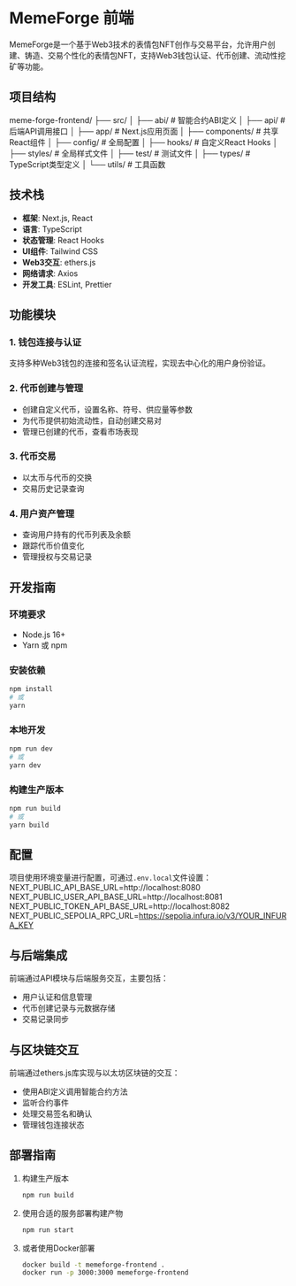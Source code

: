 # MemeForge 前端

MemeForge是一个基于Web3技术的表情包NFT创作与交易平台，允许用户创建、铸造、交易个性化的表情包NFT，支持Web3钱包认证、代币创建、流动性挖矿等功能。

## 项目结构
meme-forge-frontend/
├── src/
│ ├── abi/ # 智能合约ABI定义
│ ├── api/ # 后端API调用接口
│ ├── app/ # Next.js应用页面
│ ├── components/ # 共享React组件
│ ├── config/ # 全局配置
│ ├── hooks/ # 自定义React Hooks
│ ├── styles/ # 全局样式文件
│ ├── test/ # 测试文件
│ ├── types/ # TypeScript类型定义
│ └── utils/ # 工具函数


## 技术栈

- **框架**: Next.js, React
- **语言**: TypeScript
- **状态管理**: React Hooks
- **UI组件**: Tailwind CSS
- **Web3交互**: ethers.js
- **网络请求**: Axios
- **开发工具**: ESLint, Prettier

## 功能模块

### 1. 钱包连接与认证

支持多种Web3钱包的连接和签名认证流程，实现去中心化的用户身份验证。

### 2. 代币创建与管理

- 创建自定义代币，设置名称、符号、供应量等参数
- 为代币提供初始流动性，自动创建交易对
- 管理已创建的代币，查看市场表现

### 3. 代币交易

- 以太币与代币的交换
- 交易历史记录查询

### 4. 用户资产管理

- 查询用户持有的代币列表及余额
- 跟踪代币价值变化
- 管理授权与交易记录

## 开发指南

### 环境要求

- Node.js 16+
- Yarn 或 npm

### 安装依赖

```bash
npm install
# 或
yarn
```

### 本地开发

```bash
npm run dev
# 或
yarn dev
```

### 构建生产版本

```bash
npm run build
# 或
yarn build
```

## 配置

项目使用环境变量进行配置，可通过`.env.local`文件设置：
NEXT_PUBLIC_API_BASE_URL=http://localhost:8080
NEXT_PUBLIC_USER_API_BASE_URL=http://localhost:8081
NEXT_PUBLIC_TOKEN_API_BASE_URL=http://localhost:8082
NEXT_PUBLIC_SEPOLIA_RPC_URL=https://sepolia.infura.io/v3/YOUR_INFURA_KEY


## 与后端集成

前端通过API模块与后端服务交互，主要包括：

- 用户认证和信息管理
- 代币创建记录与元数据存储
- 交易记录同步

## 与区块链交互

前端通过ethers.js库实现与以太坊区块链的交互：

- 使用ABI定义调用智能合约方法
- 监听合约事件
- 处理交易签名和确认
- 管理钱包连接状态

## 部署指南

1. 构建生产版本
   ```bash
   npm run build
   ```

2. 使用合适的服务部署构建产物
   ```bash
   npm run start
   ```

3. 或者使用Docker部署
   ```bash
   docker build -t memeforge-frontend .
   docker run -p 3000:3000 memeforge-frontend
   ```
